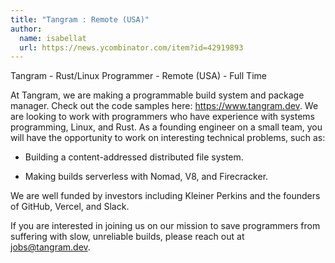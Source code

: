 ```yaml
---
title: "Tangram : Remote (USA)"
author:
  name: isabellat
  url: https://news.ycombinator.com/item?id=42919893
---
```

Tangram - Rust&#x2F;Linux Programmer - Remote (USA) - Full Time

At Tangram, we are making a programmable build system and package manager. Check out the code samples here: <a href="https:&#x2F;&#x2F;www.tangram.dev" rel="nofollow">https:&#x2F;&#x2F;www.tangram.dev</a>. We are looking to work with programmers who have experience with systems programming, Linux, and Rust. As a founding engineer on a small team, you will have the opportunity to work on interesting technical problems, such as:

* Building a content-addressed distributed file system.

* Making builds serverless with Nomad, V8, and Firecracker.

We are well funded by investors including Kleiner Perkins and the founders of GitHub, Vercel, and Slack.

If you are interested in joining us on our mission to save programmers from suffering with slow, unreliable builds, please reach out at jobs@tangram.dev.
<JobApplication />
